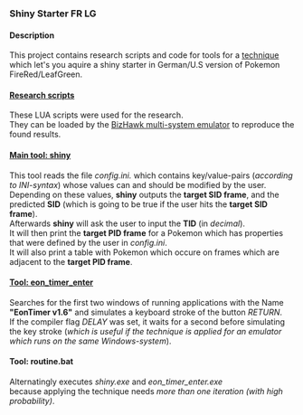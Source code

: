 ### Shiny Starter FR LG

#### Description
This project contains research scripts and code for tools for a [technique](TODO)  
which let's you aquire a shiny starter in German/U.S version of Pokemon FireRed/LeafGreen.

#### [Research scripts](./scripts)
These LUA scripts were used for the research.  
They can be loaded by the [BizHawk multi-system emulator](https://github.com/TASVideos/BizHawk) to reproduce the found results.

#### [Main tool: shiny](./shiny)
This tool reads the file _config.ini._ which contains key/value-pairs (_according to INI-syntax_) whose values can and should be modified by the user.  
Depending on these values, **shiny** outputs the **target SID frame**, and the predicted **SID** (which is going to be true if the user hits the **target SID frame**).  
Afterwards **shiny** will ask the user to input the **TID** (in _decimal_).  
It will then print the **target PID frame** for a Pokemon which has properties that were defined by the user in _config.ini_.  
It will also print a table with Pokemon which occure on frames which are adjacent to the **target PID frame**.

#### [Tool: eon_timer_enter](./eon_timer_enter)
Searches for the first two windows of running applications with the Name **"EonTimer v1.6"** and simulates a keyboard stroke of the button _RETURN_.  
If the compiler flag _DELAY_ was set, it waits for a second before simulating the key stroke (_which is useful if the technique is applied for an emulator which runs on the same Windows-system_).  

#### Tool: routine.bat
Alternatingly executes _shiny.exe_ and _eon_timer_enter.exe_  
because applying the technique needs _more than one iteration (with high probability)_.  